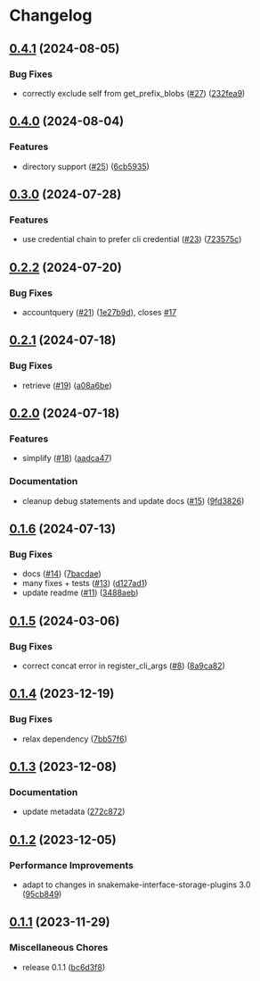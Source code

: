 # Changelog

## [0.4.1](https://github.com/snakemake/snakemake-storage-plugin-azure/compare/v0.4.0...v0.4.1) (2024-08-05)


### Bug Fixes

* correctly exclude self from get_prefix_blobs ([#27](https://github.com/snakemake/snakemake-storage-plugin-azure/issues/27)) ([232fea9](https://github.com/snakemake/snakemake-storage-plugin-azure/commit/232fea98cc921e22e5f29e5400b02a840f3105e8))

## [0.4.0](https://github.com/snakemake/snakemake-storage-plugin-azure/compare/v0.3.0...v0.4.0) (2024-08-04)


### Features

* directory support ([#25](https://github.com/snakemake/snakemake-storage-plugin-azure/issues/25)) ([6cb5935](https://github.com/snakemake/snakemake-storage-plugin-azure/commit/6cb59350f7b2eb0d23f8938d9a11ecff2c9bab42))

## [0.3.0](https://github.com/snakemake/snakemake-storage-plugin-azure/compare/v0.2.2...v0.3.0) (2024-07-28)


### Features

* use credential chain to prefer cli credential ([#23](https://github.com/snakemake/snakemake-storage-plugin-azure/issues/23)) ([723575c](https://github.com/snakemake/snakemake-storage-plugin-azure/commit/723575c2951790af75ad6cb47e3c231b8a1c9827))

## [0.2.2](https://github.com/snakemake/snakemake-storage-plugin-azure/compare/v0.2.1...v0.2.2) (2024-07-20)


### Bug Fixes

* accountquery ([#21](https://github.com/snakemake/snakemake-storage-plugin-azure/issues/21)) ([1e27b9d](https://github.com/snakemake/snakemake-storage-plugin-azure/commit/1e27b9d48a953c6d68cdeea21f7a980925458c64)), closes [#17](https://github.com/snakemake/snakemake-storage-plugin-azure/issues/17)

## [0.2.1](https://github.com/snakemake/snakemake-storage-plugin-azure/compare/v0.2.0...v0.2.1) (2024-07-18)


### Bug Fixes

* retrieve ([#19](https://github.com/snakemake/snakemake-storage-plugin-azure/issues/19)) ([a08a6be](https://github.com/snakemake/snakemake-storage-plugin-azure/commit/a08a6be114abc55175a9dfd3fafd8683dbb5301e))

## [0.2.0](https://github.com/snakemake/snakemake-storage-plugin-azure/compare/v0.1.6...v0.2.0) (2024-07-18)


### Features

* simplify ([#18](https://github.com/snakemake/snakemake-storage-plugin-azure/issues/18)) ([aadca47](https://github.com/snakemake/snakemake-storage-plugin-azure/commit/aadca47e2b2fe8cce01bb43889ca2ed77ef19cf6))


### Documentation

* cleanup debug statements and update docs ([#15](https://github.com/snakemake/snakemake-storage-plugin-azure/issues/15)) ([9fd3826](https://github.com/snakemake/snakemake-storage-plugin-azure/commit/9fd38264762daaa08a1e5f5266258c77f01d51b5))

## [0.1.6](https://github.com/snakemake/snakemake-storage-plugin-azure/compare/v0.1.5...v0.1.6) (2024-07-13)


### Bug Fixes

* docs ([#14](https://github.com/snakemake/snakemake-storage-plugin-azure/issues/14)) ([7bacdae](https://github.com/snakemake/snakemake-storage-plugin-azure/commit/7bacdaeb227c02b4bb4a61720d5f73dc1037323b))
* many fixes + tests ([#13](https://github.com/snakemake/snakemake-storage-plugin-azure/issues/13)) ([d127ad1](https://github.com/snakemake/snakemake-storage-plugin-azure/commit/d127ad178caf68ba17824362d2e4702ffd632561))
* update readme ([#11](https://github.com/snakemake/snakemake-storage-plugin-azure/issues/11)) ([3488aeb](https://github.com/snakemake/snakemake-storage-plugin-azure/commit/3488aeb609780d11ed898155a1bfc6c992e5f725))

## [0.1.5](https://github.com/snakemake/snakemake-storage-plugin-azure/compare/v0.1.4...v0.1.5) (2024-03-06)


### Bug Fixes

* correct concat error in register_cli_args ([#8](https://github.com/snakemake/snakemake-storage-plugin-azure/issues/8)) ([8a9ca82](https://github.com/snakemake/snakemake-storage-plugin-azure/commit/8a9ca82b14d333a1ade13bb0659de27e5d139dd3))

## [0.1.4](https://github.com/snakemake/snakemake-storage-plugin-azure/compare/v0.1.3...v0.1.4) (2023-12-19)


### Bug Fixes

* relax dependency ([7bb57f6](https://github.com/snakemake/snakemake-storage-plugin-azure/commit/7bb57f65f727d97b647e42123c48a8bb4248852f))

## [0.1.3](https://github.com/snakemake/snakemake-storage-plugin-azure/compare/v0.1.2...v0.1.3) (2023-12-08)


### Documentation

* update metadata ([272c872](https://github.com/snakemake/snakemake-storage-plugin-azure/commit/272c872eca2f6374e2ea9d34f2ad1483206c3dea))

## [0.1.2](https://github.com/snakemake/snakemake-storage-plugin-azure/compare/v0.1.1...v0.1.2) (2023-12-05)


### Performance Improvements

* adapt to changes in snakemake-interface-storage-plugins 3.0 ([95cb849](https://github.com/snakemake/snakemake-storage-plugin-azure/commit/95cb8497d73c2a343a88b1b07145d6dd71b565fa))

## [0.1.1](https://github.com/snakemake/snakemake-storage-plugin-azure/compare/v0.1.0...v0.1.1) (2023-11-29)


### Miscellaneous Chores

* release 0.1.1 ([bc6d3f8](https://github.com/snakemake/snakemake-storage-plugin-azure/commit/bc6d3f8293a3cd28f35481245249179395ec8714))
